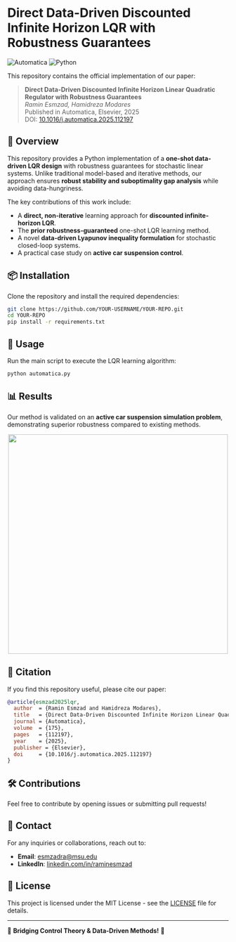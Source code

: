 # Direct Data-Driven Discounted Infinite Horizon LQR with Robustness Guarantees

![Automatica](https://img.shields.io/badge/Published%20in-Automatica-blue)
![Python](https://img.shields.io/badge/Made%20With-Python-blue)

This repository contains the official implementation of our paper:

> **Direct Data-Driven Discounted Infinite Horizon Linear Quadratic Regulator with Robustness Guarantees**  
> *Ramin Esmzad, Hamidreza Modares*  
> Published in Automatica, Elsevier, 2025  
> DOI: [10.1016/j.automatica.2025.112197](https://doi.org/10.1016/j.automatica.2025.112197)

## 📖 Overview
This repository provides a Python implementation of a **one-shot data-driven LQR design** with robustness guarantees for stochastic linear systems. Unlike traditional model-based and iterative methods, our approach ensures **robust stability and suboptimality gap analysis** while avoiding data-hungriness. 

The key contributions of this work include:
- A **direct, non-iterative** learning approach for **discounted infinite-horizon LQR**.
- The **prior robustness-guaranteed** one-shot LQR learning method.
- A novel **data-driven Lyapunov inequality formulation** for stochastic closed-loop systems.
- A practical case study on **active car suspension control**.

## 📦 Installation
Clone the repository and install the required dependencies:

```bash
git clone https://github.com/YOUR-USERNAME/YOUR-REPO.git
cd YOUR-REPO
pip install -r requirements.txt
```

## 🚀 Usage
Run the main script to execute the LQR learning algorithm:

```bash
python automatica.py
```

## 📊 Results
Our method is validated on an **active car suspension simulation problem**, demonstrating superior robustness compared to existing methods. 

<p align="center">
  <img src="results/suspension_performance.png" width="500" />
</p>

## 📜 Citation
If you find this repository useful, please cite our paper:

```bibtex
@article{esmzad2025lqr,
  author  = {Ramin Esmzad and Hamidreza Modares},
  title   = {Direct Data-Driven Discounted Infinite Horizon Linear Quadratic Regulator with Robustness Guarantees},
  journal = {Automatica},
  volume  = {175},
  pages   = {112197},
  year    = {2025},
  publisher = {Elsevier},
  doi     = {10.1016/j.automatica.2025.112197}
}
```

## 🛠 Contributions
Feel free to contribute by opening issues or submitting pull requests!

## 📩 Contact
For any inquiries or collaborations, reach out to:
- **Email**: [esmzadra@msu.edu](mailto:esmzadra@msu.edu)
- **LinkedIn**: [linkedin.com/in/raminesmzad](https://www.linkedin.com/in/raminesmzad/)

## 📜 License
This project is licensed under the MIT License - see the [LICENSE](LICENSE) file for details.

---
🔬 **Bridging Control Theory & Data-Driven Methods!** 🚀

